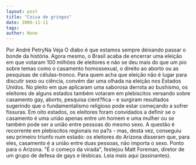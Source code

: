 ```yaml
---
layout: post
title: "Coisa de gringos"
date: 2006-11-11
tags: 
author: None
---
```

Por André PetryNa Veja
O diabo é que estamos sempre deixando passar o bonde da história. Agora mesmo, o Brasil acaba de encerrar uma eleição em que votaram 100 milhões de eleitores e não se deu mais do que um pio sobre temas como o casamento homossexual, o direito ao aborto ou as pesquisas de células-tronco. Para quem acha que eleição não é lugar para discutir sexo ou ciência, convém dar uma olhada na eleição nos Estados Unidos. 
No pleito em que aplicaram uma saborosa derrota ao bushismo, os eleitores de alguns estados também votaram em plebiscitos versando sobre casamento gay, aborto, pesquisa cient?fica - e surgiram resultados sugerindo que o fundamentalismo religioso pode estar começando a sofrer fissuras. 
Em oito estados, os eleitores foram convidados a definir se o casamento é uma união apenas entre um homem e uma mulher ou se também pode ser a união entre pessoas do mesmo sexo. A questão é recorrente em plebiscitos regionais no pa?s - mas, desta vez, conseguiu seu primeiro triunfo num estado: os eleitores do Arizona disseram que, para eles, casamento é a união entre duas pessoas, não importa o sexo. Ponto para o Arizona. \"É o começo da virada\", festejou Matt Foreman, diretor de um grupo de defesa de gays e lésbicas.
Leia mais aqui (assinantes). 